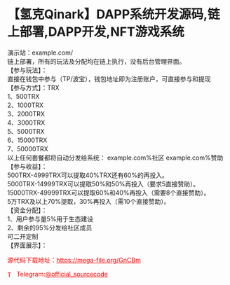# 【氢克Qinark】DAPP系统开发源码,链上部署,DAPP开发,NFT游戏系统

演示站：example.com/<br>链上部署，所有的玩法及分配均在链上执行，没有后台管理界面。<br>【参与玩法】：<br>直接在钱包中参与（TP/波宝），钱包地址即为注册账户，可直接参与和提现<br>【参与方式】：TRX<br>1、500TRX<br>2、1000TRX<br>3、2000TRX<br>4、3000TRX<br>5、5000TRX<br>6、15000TRX<br>7、50000TRX<br>以上任何套餐都将自动分发给系统： example.com%社区 example.com%赞助<br>【参与收益】：<br>500TRX-4999TRX可以提取40%TRX还有60%的再投入。<br>5000TRX-14999TRX可以提取50%和50%再投入（要求5直接赞助）。<br>15000TRX-49999TRX可以提取60%和40%再投入（需要8个直接赞助）。<br>5万TRX及以上70%提取，30%再投入（需10个直接赞助）。<br>【资金分配】：<br>1、用户参与量5%用于生态建设<br>2、剩余的95%分发给社区成员<br>可二开定制<br>【界面展示】：<br>


<p style="color: red;">源代码下载地址：<a href="https://mega-file.org/GnCBm" style="color: red;">https://mega-file.org/GnCBm</a></p><p style="color: red;"><img src="https://cdn-icons-png.flaticon.com/512/2111/2111646.png" alt="Telegram Icon" style="width: 16px; vertical-align: middle; margin-right: 5px;">Telegram:<a href="https://t.me/official_sourcecode" style="color: red;">@official_sourcecode</a></p>